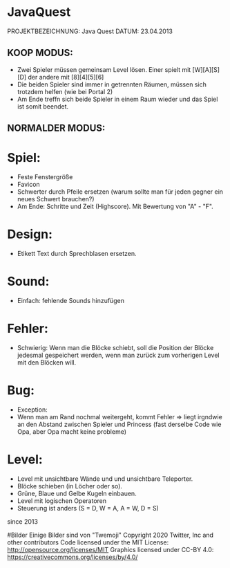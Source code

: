 # JavaQuest

PROJEKTBEZEICHNUNG:  Java Quest
             DATUM:  23.04.2013

## KOOP MODUS:
* Zwei Spieler müssen gemeinsam Level lösen. Einer spielt mit [W][A][S][D] der andere mit [8][4][5][6]
* Die beiden Spieler sind immer in getrennten Räumen, müssen sich trotzdem helfen (wie bei Portal 2)
* Am Ende treffn sich beide Spieler in einem Raum wieder und das Spiel ist somit beendet.

## NORMALDER MODUS:
Spiel:
  =======
  - Feste Fenstergröße
  - Favicon
  - Schwerter durch Pfeile ersetzen (warum sollte man für jeden gegner ein neues Schwert brauchen?)
  - Am Ende: Schritte und Zeit (Highscore). Mit Bewertung von "A" - "F".

  Design:
  =======
  - Etikett Text durch Sprechblasen ersetzen.
  
  Sound:
  =======
  - Einfach: fehlende Sounds hinzufügen

  Fehler:
  =======
  - Schwierig: Wenn man die Blöcke schiebt, soll die Position der Blöcke jedesmal gespeichert werden, wenn man zurück zum vorherigen Level mit den Blöcken will.
  
  Bug:
  =======
  - Exception: 
  - Wenn man am Rand nochmal weitergeht, kommt Fehler => liegt irgndwie an den Abstand zwischen Spieler und Princess (fast derselbe Code wie Opa, aber Opa macht keine probleme)
  
  Level:
  =======
  + Level mit unsichtbare Wände und und unsichtbare Teleporter.
  + Blöcke schieben (in Löcher oder so).
  + Grüne, Blaue und Gelbe Kugeln einbauen.
  + Level mit logischen Operatoren
  + Steuerung ist anders (S = D, W = A, A = W, D = S)

since 2013

#Bilder
Einige Bilder sind von "Twemoji"
Copyright 2020 Twitter, Inc and other contributors
Code licensed under the MIT License: http://opensource.org/licenses/MIT
Graphics licensed under CC-BY 4.0: https://creativecommons.org/licenses/by/4.0/

